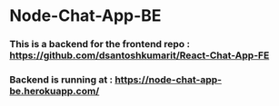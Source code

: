 # Node-Chat-App-BE
### This is a backend for the frontend repo : https://github.com/dsantoshkumarit/React-Chat-App-FE
### Backend is running at : https://node-chat-app-be.herokuapp.com/
